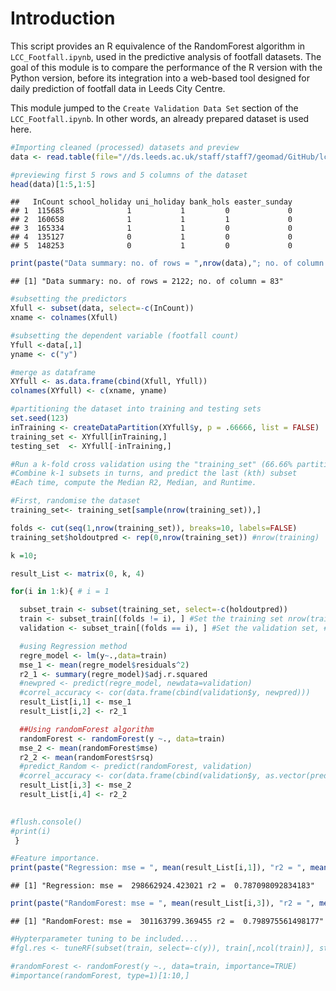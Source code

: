 Introduction
============

This script provides an R equivalence of the RandomForest algorithm in `LCC_Footfall.ipynb`, used in the predictive analysis of footfall datasets. The goal of this module is to compare the performance of the R version with the Python version, before its integration into a web-based tool designed for daily prediction of footfall data in Leeds City Centre.

This module jumped to the `Create Validation Data Set` section of the `LCC_Footfall.ipynb`. In other words, an already prepared dataset is used here.

``` r
#Importing cleaned (processed) datasets and preview
data <- read.table(file="//ds.leeds.ac.uk/staff/staff7/geomad/GitHub/lcc-footfall/Cleaned_Dataset/input_Dataset.csv", sep=",",head=TRUE)

#previewing first 5 rows and 5 columns of the dataset
head(data)[1:5,1:5]
```

    ##   InCount school_holiday uni_holiday bank_hols easter_sunday
    ## 1  115685              1           1         0             0
    ## 2  160658              1           1         1             0
    ## 3  165334              1           1         0             0
    ## 4  135127              0           1         0             0
    ## 5  148253              0           1         0             0

``` r
print(paste("Data summary: no. of rows = ",nrow(data),"; no. of column = ",ncol(data), sep = ""))
```

    ## [1] "Data summary: no. of rows = 2122; no. of column = 83"

``` r
#subsetting the predictors
Xfull <- subset(data, select=-c(InCount)) 
xname <- colnames(Xfull)

#subsetting the dependent variable (footfall count)
Yfull <-data[,1]
yname <- c("y")

#merge as dataframe
XYfull <- as.data.frame(cbind(Xfull, Yfull))
colnames(XYfull) <- c(xname, yname)

#partitioning the dataset into training and testing sets
set.seed(123)
inTraining <- createDataPartition(XYfull$y, p = .66666, list = FALSE)
training_set <- XYfull[inTraining,] 
testing_set  <- XYfull[-inTraining,]

#Run a k-fold cross validation using the "training_set" (66.66% partition). 
#Combine k-1 subsets in turns, and predict the last (kth) subset
#Each time, compute the Median R2, Median, and Runtime.

#First, randomise the dataset
training_set<- training_set[sample(nrow(training_set)),]

folds <- cut(seq(1,nrow(training_set)), breaks=10, labels=FALSE)
training_set$holdoutpred <- rep(0,nrow(training_set)) #nrow(training)

k =10;

result_List <- matrix(0, k, 4)

for(i in 1:k){ # i = 1

  subset_train <- subset(training_set, select=-c(holdoutpred)) 
  train <- subset_train[(folds != i), ] #Set the training set nrow(train)
  validation <- subset_train[(folds == i), ] #Set the validation set, #nrow(validation)

  #using Regression method
  regre_model <- lm(y~.,data=train) 
  mse_1 <- mean(regre_model$residuals^2)
  r2_1 <- summary(regre_model)$adj.r.squared
  #newpred <- predict(regre_model, newdata=validation)
  #correl_accuracy <- cor(data.frame(cbind(validation$y, newpred)))
  result_List[i,1] <- mse_1
  result_List[i,2] <- r2_1

  ##Using randomForest algorithm
  randomForest <- randomForest(y ~., data=train)
  mse_2 <- mean(randomForest$mse)
  r2_2 <- mean(randomForest$rsq)
  #predict_Random <- predict(randomForest, validation)
  #correl_accuracy <- cor(data.frame(cbind(validation$y, as.vector(predict_Random))))
  result_List[i,3] <- mse_2
  result_List[i,4] <- r2_2

  
#flush.console()
#print(i)
 }

#Feature importance.
print(paste("Regression: mse = ", mean(result_List[i,1]), "r2 = ", mean(result_List[i,2])) )
```

    ## [1] "Regression: mse =  298662924.423021 r2 =  0.787098092834183"

``` r
print(paste("RandomForest: mse = ", mean(result_List[i,3]), "r2 = ", mean(result_List[i,4])) ) 
```

    ## [1] "RandomForest: mse =  301163799.369455 r2 =  0.798975561498177"

``` r
#Hypterparameter tuning to be included....
#fgl.res <- tuneRF(subset(train, select=-c(y)), train[,ncol(train)], stepFactor=1.5)

#randomForest <- randomForest(y ~., data=train, importance=TRUE)
#importance(randomForest, type=1)[1:10,]
```

